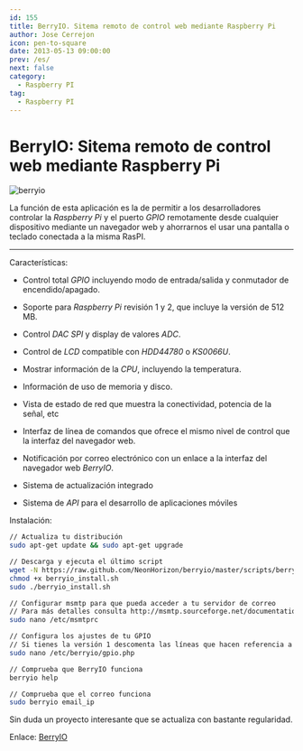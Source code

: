 ```yaml
---
id: 155
title: BerryIO. Sitema remoto de control web mediante Raspberry Pi
author: Jose Cerrejon
icon: pen-to-square
date: 2013-05-13 09:00:00
prev: /es/
next: false
category:
  - Raspberry PI
tag:
  - Raspberry PI
---
```


# BerryIO: Sitema remoto de control web mediante Raspberry Pi

![berryio](/images/berryio.jpg)

La función de esta aplicación es la de permitir a los desarrolladores controlar la *Raspberry Pi* y el puerto *GPIO* remotamente desde cualquier dispositivo mediante un navegador web y ahorrarnos el usar una pantalla o teclado conectada a la misma RasPI.

- - -
Características:

* Control total *GPIO* incluyendo modo de entrada/salida y conmutador de encendido/apagado.

* Soporte para *Raspberry Pi* revisión 1 y 2, que incluye la versión de 512 MB.

* Control *DAC SPI* y display de valores *ADC*.

* Control de *LCD* compatible con *HDD44780* o *KS0066U*.

* Mostrar información de la *CPU*, incluyendo la temperatura.

* Información de uso de memoria y disco.

* Vista de estado de red que muestra la conectividad, potencia de la señal, etc

* Interfaz de línea de comandos que ofrece el mismo nivel de control que la interfaz del navegador web.

* Notificación por correo electrónico con un enlace a la interfaz del navegador web *BerryIO*.

* Sistema de actualización integrado

* Sistema de *API* para el desarrollo de aplicaciones móviles

Instalación:

```bash
// Actualiza tu distribución
sudo apt-get update && sudo apt-get upgrade

// Descarga y ejecuta el último script
wget -N https://raw.github.com/NeonHorizon/berryio/master/scripts/berryio_install.sh
chmod +x berryio_install.sh
sudo ./berryio_install.sh

// Configurar msmtp para que pueda acceder a tu servidor de correo
// Para más detalles consulta http://msmtp.sourceforge.net/documentation.html
sudo nano /etc/msmtprc

// Configura los ajustes de tu GPIO
// Si tienes la versión 1 descomenta las líneas que hacen referencia a la revisión 2 de la RasPi
sudo nano /etc/berryio/gpio.php

// Comprueba que BerryIO funciona
berryio help

// Comprueba que el correo funciona
sudo berryio email_ip
```

Sin duda un proyecto interesante que se actualiza con bastante regularidad.

Enlace: [BerryIO](http://frozenmist.co.uk/downloads/berryio/)